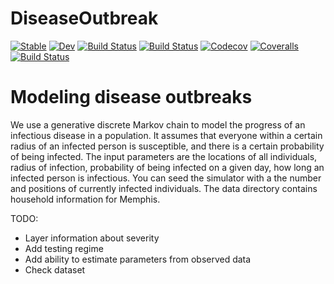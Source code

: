 
# DiseaseOutbreak

[![Stable](https://img.shields.io/badge/docs-stable-blue.svg)](https://chelseatrotter.github.io/DiseaseOutbreak.jl/stable)
[![Dev](https://img.shields.io/badge/docs-dev-blue.svg)](https://chelseatrotter.github.io/DiseaseOutbreak.jl/dev)
[![Build Status](https://travis-ci.com/chelseatrotter/DiseaseOutbreak.jl.svg?branch=master)](https://travis-ci.com/chelseatrotter/DiseaseOutbreak.jl)
[![Build Status](https://ci.appveyor.com/api/projects/status/github/chelseatrotter/DiseaseOutbreak.jl?svg=true)](https://ci.appveyor.com/project/chelseatrotter/DiseaseOutbreak-jl)
[![Codecov](https://codecov.io/gh/chelseatrotter/DiseaseOutbreak.jl/branch/master/graph/badge.svg)](https://codecov.io/gh/chelseatrotter/DiseaseOutbreak.jl)
[![Coveralls](https://coveralls.io/repos/github/chelseatrotter/DiseaseOutbreak.jl/badge.svg?branch=master)](https://coveralls.io/github/chelseatrotter/DiseaseOutbreak.jl?branch=master)
[![Build Status](https://api.cirrus-ci.com/github/chelseatrotter/DiseaseOutbreak.jl.svg)](https://cirrus-ci.com/github/chelseatrotter/DiseaseOutbreak.jl)

# Modeling disease outbreaks

We use a generative discrete Markov chain to model the progress of an
infectious disease in a population.  It assumes that everyone within a
certain radius of an infected person is susceptible, and there is a
certain probability of being infected.  The input parameters are the
locations of all individuals, radius of infection, probability of
being infected on a given day, how long an infected person is
infectious.  You can seed the simulator with a the number and
positions of currently infected individuals.  The data directory
contains household information for Memphis.

TODO:

- Layer information about severity
- Add testing regime
- Add ability to estimate parameters from observed data
- Check dataset
